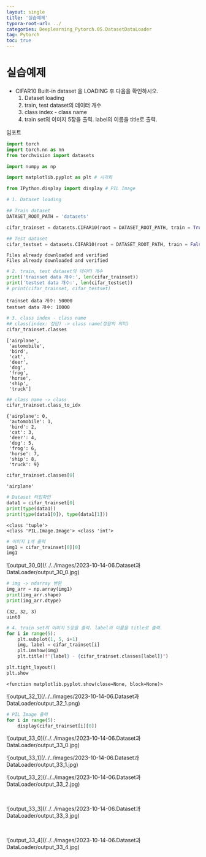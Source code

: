```yaml
---
layout: single
title: '실습예제'
typora-root-url: ../
categories: Deeplearning_Pytorch.05.DatasetDataLoader
tag: Pytorch
toc: true
---
```


# 실습예제

- CIFAR10 Built-in dataset 을 LOADING 후 다음을 확인하시오.
    1. Dataset loading
    1. train, test dataset의 데이터 개수
    1. class index - class name
    1. train set의 이미지 5장을 출력. label의 이름을 title로 출력.
    
    

임포트


```python
import torch
import torch.nn as nn
from torchvision import datasets

import numpy as np

import matplotlib.pyplot as plt # 시각화

from IPython.display import display # PIL Image 
```


```python
# 1. Dataset loading

## Train dataset
DATASET_ROOT_PATH = 'datasets'

cifar_trainset = datasets.CIFAR10(root = DATASET_ROOT_PATH, train = True, download = True)

## Test dataset
cifar_testset = datasets.CIFAR10(root = DATASET_ROOT_PATH, train = False, download = True)
```

    Files already downloaded and verified
    Files already downloaded and verified



```python
# 2. train, test dataset의 데이터 개수
print('trainset data 개수:', len(cifar_trainset))
print('testset data 개수:', len(cifar_testset))
# print(cifar_trainset, cifar_testset)
```

    trainset data 개수: 50000
    testset data 개수: 10000



```python
# 3. class index - class name
## class(index: 정답) -> class name(정답의 의미)
cifar_trainset.classes
```




    ['airplane',
     'automobile',
     'bird',
     'cat',
     'deer',
     'dog',
     'frog',
     'horse',
     'ship',
     'truck']




```python
## class name -> class
cifar_trainset.class_to_idx
```




    {'airplane': 0,
     'automobile': 1,
     'bird': 2,
     'cat': 3,
     'deer': 4,
     'dog': 5,
     'frog': 6,
     'horse': 7,
     'ship': 8,
     'truck': 9}




```python
cifar_trainset.classes[0]
```




    'airplane'




```python
# Dataset 타입확인
data1 = cifar_trainset[0] 
print(type(data1))
print(type(data1[0]), type(data1[1]))
```

    <class 'tuple'>
    <class 'PIL.Image.Image'> <class 'int'>



```python
# 이미지 1개 출력
img1 = cifar_trainset[0][0]
img1
```




![output_30_0](/../../images/2023-10-14-06.Dataset과 DataLoader/output_30_0.jpg)
    




```python
# img -> ndarray 변환
img_arr = np.array(img1)
print(img_arr.shape)
print(img_arr.dtype)
```

    (32, 32, 3)
    uint8



```python
# 4. train set의 이미지 5장을 출력. label의 이름을 title로 출력.
for i in range(5):
    plt.subplot(1, 5, i+1)
    img, label = cifar_trainset[i]
    plt.imshow(img)
    plt.title(f"{label} - {cifar_trainset.classes[label]}")

plt.tight_layout()
plt.show
```




    <function matplotlib.pyplot.show(close=None, block=None)>




![output_32_1](/../../images/2023-10-14-06.Dataset과 DataLoader/output_32_1.png)
    



```python
# PIL Image 출력
for i in range(5):
    display(cifar_trainset[i][0])
```

![output_33_0](/../../images/2023-10-14-06.Dataset과 DataLoader/output_33_0.jpg)



![output_33_1](/../../images/2023-10-14-06.Dataset과 DataLoader/output_33_1.jpg)



![output_33_2](/../../images/2023-10-14-06.Dataset과 DataLoader/output_33_2.jpg)

​    

![output_33_3](/../../images/2023-10-14-06.Dataset과 DataLoader/output_33_3.jpg)

​    

![output_33_4](/../../images/2023-10-14-06.Dataset과 DataLoader/output_33_4.jpg)

​    


